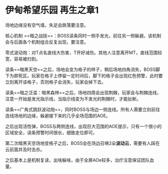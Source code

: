 # 伊甸希望乐园 再生之章1

场地边缘没有空气墙，失足会跌落要注意。

核心机制 ==暗之战技==：BOSS读条同时一侧手发光，前往另一侧躲避。该机制会与后面各个机制组合反复出现，要注意。

零式波动炮：对<Role name="tank" />T点名直线大伤害，T开好减伤。<Role name="healer" /><Role name="dps" />其他人注意离开MT，直线范围较宽，容易被扫到。

读条==暗黑天空==之后，场地会变为格子的样子，稍后场地四角消失，BOSS脚下为即死区。<Role name="tank" /><Role name="healer" /><Role name="dps" />玩家在格子上停留一定时间后，脚下的格子会出现红色预警，此时要立刻离开该格子，否则格子会消失，玩家会掉下去。

读条==暗之泛滥：暗黑森林==之后，场地四周会出现荆棘，玩家会与荆棘连线，注意一开始是发光指示线，当指示线变为不发光的荆棘时，才能扯断。

读条==广角式跳跃波动炮==，同时BOSS与场边一侧连线。<Role name="tank" /><Role name="healer" /><Role name="dps" />所有人需要立刻前往连线场地的边缘，躲避接下来的几乎全场范围的AOE。

之后出现活性弹，BOSS与两侧连线，出现巨大范围的AOE提示，只有一个很小的区域安全，读条预警时间很长，细致走位即可。

第二次暗黑天空场地变格子之后，BOSS会在场边召唤2朵**波动云**，需要<Role name="tank" /><Role name="healer" /><Role name="dps" />有人踩在云前面<Status :id="240" name="加重" />并及时击杀。

之后基本上是机制复读，出啥躲啥，由于全屏AOe较多，<Role name="healer" />治疗注意保证团队血量。